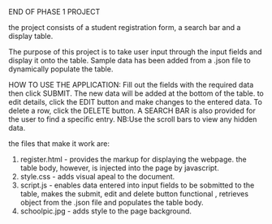 END OF PHASE 1 PROJECT

the project consists of a student registration form, a search bar and a display table. 

The purpose of this project is to take user input through the input fields and display it onto the table. Sample data has been added from a .json file to dynamically populate the table.

HOW TO USE THE APPLICATION:
Fill out the fields with the required data then click SUBMIT. The new data will be added at the bottom of the table. to edit details, click the EDIT button and make changes to the entered data. To delete a row, click the DELETE button. A SEARCH BAR is also provided for the user to find a specific entry.
NB:Use the scroll bars to view any hidden data.

the files that make it work are: 
1. register.html - provides the markup for displaying the webpage. the table body, however, is injected into the page by javascript.
2. style.css - adds visual apeal to the document.
3. script.js - enables data entered into input fields to be sobmitted to the table, makes the submit, edit and delete button functional , retrieves object from the .json file and populates the table body. 
4. schoolpic.jpg - adds style to the page background.

